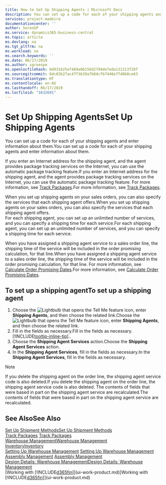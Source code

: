 ```yaml
---
title: How to Set Up Shipping Agents | Microsoft Docs
description: You can set up a code for each of your shipping agents and enter information about them.
services: project-madeira
documentationcenter: ''
author: SorenGP
ms.service: dynamics365-business-central
ms.topic: article
ms.devlang: na
ms.tgt_pltfrm: na
ms.workload: na
ms.search.keywords: ''
ms.date: 06/17/2019
ms.author: sgroespe
ms.openlocfilehash: 6d931625ef469a0b156d2794de7eda131213f28f
ms.sourcegitcommit: 6dc83b27ac47f3b39a7b84cfb7446e7f48b8ce63
ms.translationtype: HT
ms.contentlocale: en-AU
ms.lasthandoff: 06/17/2019
ms.locfileid: "1632691"
---
```

# <a name="set-up-shipping-agents"></a><span data-ttu-id="04f22-103">Set Up Shipping Agents</span><span class="sxs-lookup"><span data-stu-id="04f22-103">Set Up Shipping Agents</span></span>
<span data-ttu-id="04f22-104">You can set up a code for each of your shipping agents and enter information about them.</span><span class="sxs-lookup"><span data-stu-id="04f22-104">You can set up a code for each of your shipping agents and enter information about them.</span></span>  

<span data-ttu-id="04f22-105">If you enter an Internet address for the shipping agent, and the agent provides package tracking services on the Internet, you can use the automatic package tracking feature.</span><span class="sxs-lookup"><span data-stu-id="04f22-105">If you enter an Internet address for the shipping agent, and the agent provides package tracking services on the Internet, you can use the automatic package tracking feature.</span></span> <span data-ttu-id="04f22-106">For more information, see [Track Packages](sales-how-track-packages.md).</span><span class="sxs-lookup"><span data-stu-id="04f22-106">For more information, see [Track Packages](sales-how-track-packages.md).</span></span>

<span data-ttu-id="04f22-107">When you set up shipping agents on your sales orders, you can also specify the services that each shipping agent offers.</span><span class="sxs-lookup"><span data-stu-id="04f22-107">When you set up shipping agents on your sales orders, you can also specify the services that each shipping agent offers.</span></span>  
<span data-ttu-id="04f22-108">For each shipping agent, you can set up an unlimited number of services, and you can specify a shipping time for each service.</span><span class="sxs-lookup"><span data-stu-id="04f22-108">For each shipping agent, you can set up an unlimited number of services, and you can specify a shipping time for each service.</span></span>  

<span data-ttu-id="04f22-109">When you have assigned a shipping agent service to a sales order line, the shipping time of the service will be included in the order promising calculation, for that line.</span><span class="sxs-lookup"><span data-stu-id="04f22-109">When you have assigned a shipping agent service to a sales order line, the shipping time of the service will be included in the order promising calculation, for that line.</span></span> <span data-ttu-id="04f22-110">For more information, see [Calculate Order Promising Dates](sales-how-to-calculate-order-promising-dates.md).</span><span class="sxs-lookup"><span data-stu-id="04f22-110">For more information, see [Calculate Order Promising Dates](sales-how-to-calculate-order-promising-dates.md).</span></span>

## <a name="to-set-up-a-shipping-agent"></a><span data-ttu-id="04f22-111">To set up a shipping agent</span><span class="sxs-lookup"><span data-stu-id="04f22-111">To set up a shipping agent</span></span>  
1.  <span data-ttu-id="04f22-112">Choose the ![Lightbulb that opens the Tell Me feature](media/ui-search/search_small.png "Tell me what you want to do") icon, enter **Shipping Agents**, and then choose the related link.</span><span class="sxs-lookup"><span data-stu-id="04f22-112">Choose the ![Lightbulb that opens the Tell Me feature](media/ui-search/search_small.png "Tell me what you want to do") icon, enter **Shipping Agents**, and then choose the related link.</span></span>  
2.  <span data-ttu-id="04f22-113">Fill in the fields as necessary.</span><span class="sxs-lookup"><span data-stu-id="04f22-113">Fill in the fields as necessary.</span></span> [!INCLUDE[tooltip-inline-tip](includes/tooltip-inline-tip_md.md)]<span data-ttu-id="04f22-114">.</span><span class="sxs-lookup"><span data-stu-id="04f22-114">.</span></span>  
3.  <span data-ttu-id="04f22-115">Choose the **Shipping Agent Services** action.</span><span class="sxs-lookup"><span data-stu-id="04f22-115">Choose the **Shipping Agent Services** action.</span></span>
4. <span data-ttu-id="04f22-116">In the **Shipping Agent Services**, fill in the fields as necessary.</span><span class="sxs-lookup"><span data-stu-id="04f22-116">In the **Shipping Agent Services**, fill in the fields as necessary.</span></span>

> [!NOTE]  
>  <span data-ttu-id="04f22-117">If you delete the shipping agent on the order line, the shipping agent service code is also deleted.</span><span class="sxs-lookup"><span data-stu-id="04f22-117">If you delete the shipping agent on the order line, the shipping agent service code is also deleted.</span></span> <span data-ttu-id="04f22-118">The contents of fields that were based in part on the shipping agent service are recalculated.</span><span class="sxs-lookup"><span data-stu-id="04f22-118">The contents of fields that were based in part on the shipping agent service are recalculated.</span></span>  

## <a name="see-also"></a><span data-ttu-id="04f22-119">See Also</span><span class="sxs-lookup"><span data-stu-id="04f22-119">See Also</span></span>
[<span data-ttu-id="04f22-120">Set Up Shipment Methods</span><span class="sxs-lookup"><span data-stu-id="04f22-120">Set Up Shipment Methods</span></span>](sales-how-set-up-shipment-methods.md)  
<span data-ttu-id="04f22-121">[Track Packages](sales-how-track-packages.md)  </span><span class="sxs-lookup"><span data-stu-id="04f22-121">[Track Packages](sales-how-track-packages.md)  </span></span>  
[<span data-ttu-id="04f22-122">Warehouse Management</span><span class="sxs-lookup"><span data-stu-id="04f22-122">Warehouse Management</span></span>](warehouse-manage-warehouse.md)  
[<span data-ttu-id="04f22-123">Inventory</span><span class="sxs-lookup"><span data-stu-id="04f22-123">Inventory</span></span>](inventory-manage-inventory.md)  
<span data-ttu-id="04f22-124">[Setting Up Warehouse Management](warehouse-setup-warehouse.md)   </span><span class="sxs-lookup"><span data-stu-id="04f22-124">[Setting Up Warehouse Management](warehouse-setup-warehouse.md)   </span></span>  
<span data-ttu-id="04f22-125">[Assembly Management](assembly-assemble-items.md)  </span><span class="sxs-lookup"><span data-stu-id="04f22-125">[Assembly Management](assembly-assemble-items.md)  </span></span>  
[<span data-ttu-id="04f22-126">Design Details: Warehouse Management</span><span class="sxs-lookup"><span data-stu-id="04f22-126">Design Details: Warehouse Management</span></span>](design-details-warehouse-management.md)  
<span data-ttu-id="04f22-127">[Working with [!INCLUDE[d365fin](includes/d365fin_md.md)]](ui-work-product.md)</span><span class="sxs-lookup"><span data-stu-id="04f22-127">[Working with [!INCLUDE[d365fin](includes/d365fin_md.md)]](ui-work-product.md)</span></span>  
